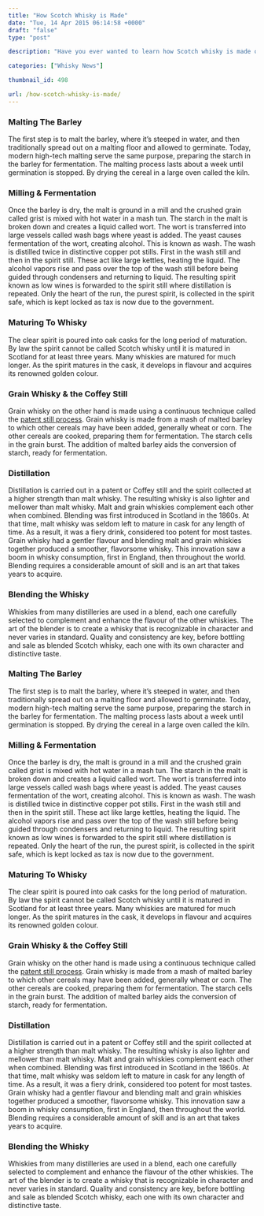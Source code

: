 ```yaml
---
title: "How Scotch Whisky is Made"
date: "Tue, 14 Apr 2015 06:14:58 +0000"
draft: "false"
type: "post"

description: "Have you ever wanted to learn how Scotch whisky is made or what differentiates malt and grain whiskies? If so we've found the perfect video, with transcript. Discover the whisky making process with Uisce Beatha"

categories: ["Whisky News"]

thumbnail_id: 498

url: /how-scotch-whisky-is-made/
---
```


<h3>Malting The Barley</h3>
The first step is to malt the barley, where it’s steeped in water, and then traditionally spread out on a malting floor and allowed to germinate. Today, modern high-tech malting serve the same purpose, preparing the starch in the barley for fermentation. The malting process lasts about a week until germination is stopped. By drying the cereal in a large oven called the kiln.
<h3>Milling &amp; Fermentation</h3>
Once the barley is dry, the malt is ground in a mill and the crushed grain called grist is mixed with hot water in a mash tun. The starch in the malt is broken down and creates a liquid called wort. The wort is transferred into large vessels called wash bags where yeast is added. The yeast causes fermentation of the wort, creating alcohol. This is known as wash. The wash is distilled twice in distinctive copper pot stills. First in the wash still and then in the spirit still. These act like large kettles, heating the liquid. The alcohol vapors rise and pass over the top of the wash still before being guided through condensers and returning to liquid. The resulting spirit known as low wines is forwarded to the spirit still where distillation is repeated. Only the heart of the run, the purest spirit, is collected in the spirit safe, which is kept locked as tax is now due to the government.
<h3>Maturing To Whisky</h3>
The clear spirit is poured into oak casks for the long period of maturation. By law the spirit cannot be called Scotch whisky until it is matured in Scotland for at least three years. Many whiskies are matured for much longer. As the spirit matures in the cask, it develops in flavour and acquires its renowned golden colour.
<h3>Grain Whisky &amp; the Coffey Still</h3>
Grain whisky on the other hand is made using a continuous technique called the <a href="http://uiscebeatha.co.uk/continuous-still-vs-pot-still/" title="Continuous Still Vs. Pot Still">patent still process</a>. Grain whisky is made from a mash of malted barley to which other cereals may have been added, generally wheat or corn. The other cereals are cooked, preparing them for fermentation. The starch cells in the grain burst. The addition of malted barley aids the conversion of starch, ready for fermentation.
<h3>Distillation</h3>
Distillation is carried out in a patent or Coffey still and the spirit collected at a higher strength than malt whisky. The resulting whisky is also lighter and mellower than malt whisky. Malt and grain whiskies complement each other when combined. Blending was first introduced in Scotland in the 1860s. At that time, malt whisky was seldom left to mature in cask for any length of time. As a result, it was a fiery drink, considered too potent for most tastes.
Grain whisky had a gentler flavour and blending malt and grain whiskies together produced a smoother, flavorsome whisky. This innovation saw a boom in whisky consumption, first in England, then throughout the world. Blending requires a considerable amount of skill and is an art that takes years to acquire.
<h3>Blending the Whisky</h3>
Whiskies from many distilleries are used in a blend, each one carefully selected to complement and enhance the flavour of the other whiskies. The art of the blender is to create a whisky that is recognizable in character and never varies in standard. Quality and consistency are key, before bottling and sale as blended Scotch whisky, each one with its own character and distinctive taste.
<h3>Malting The Barley</h3>
The first step is to malt the barley, where it’s steeped in water, and then traditionally spread out on a malting floor and allowed to germinate. Today, modern high-tech malting serve the same purpose, preparing the starch in the barley for fermentation. The malting process lasts about a week until germination is stopped. By drying the cereal in a large oven called the kiln.
<h3>Milling &amp; Fermentation</h3>
Once the barley is dry, the malt is ground in a mill and the crushed grain called grist is mixed with hot water in a mash tun. The starch in the malt is broken down and creates a liquid called wort. The wort is transferred into large vessels called wash bags where yeast is added. The yeast causes fermentation of the wort, creating alcohol. This is known as wash. The wash is distilled twice in distinctive copper pot stills. First in the wash still and then in the spirit still. These act like large kettles, heating the liquid. The alcohol vapors rise and pass over the top of the wash still before being guided through condensers and returning to liquid. The resulting spirit known as low wines is forwarded to the spirit still where distillation is repeated. Only the heart of the run, the purest spirit, is collected in the spirit safe, which is kept locked as tax is now due to the government.
<h3>Maturing To Whisky</h3>
The clear spirit is poured into oak casks for the long period of maturation. By law the spirit cannot be called Scotch whisky until it is matured in Scotland for at least three years. Many whiskies are matured for much longer. As the spirit matures in the cask, it develops in flavour and acquires its renowned golden colour.
<h3>Grain Whisky &amp; the Coffey Still</h3>
Grain whisky on the other hand is made using a continuous technique called the <a href="http://uiscebeatha.co.uk/continuous-still-vs-pot-still/" title="Continuous Still Vs. Pot Still">patent still process</a>. Grain whisky is made from a mash of malted barley to which other cereals may have been added, generally wheat or corn. The other cereals are cooked, preparing them for fermentation. The starch cells in the grain burst. The addition of malted barley aids the conversion of starch, ready for fermentation.
<h3>Distillation</h3>
Distillation is carried out in a patent or Coffey still and the spirit collected at a higher strength than malt whisky. The resulting whisky is also lighter and mellower than malt whisky. Malt and grain whiskies complement each other when combined. Blending was first introduced in Scotland in the 1860s. At that time, malt whisky was seldom left to mature in cask for any length of time. As a result, it was a fiery drink, considered too potent for most tastes.
Grain whisky had a gentler flavour and blending malt and grain whiskies together produced a smoother, flavorsome whisky. This innovation saw a boom in whisky consumption, first in England, then throughout the world. Blending requires a considerable amount of skill and is an art that takes years to acquire.
<h3>Blending the Whisky</h3>
Whiskies from many distilleries are used in a blend, each one carefully selected to complement and enhance the flavour of the other whiskies. The art of the blender is to create a whisky that is recognizable in character and never varies in standard. Quality and consistency are key, before bottling and sale as blended Scotch whisky, each one with its own character and distinctive taste.

